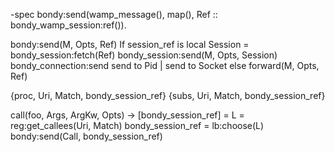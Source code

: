 
-spec bondy:send(wamp_message(), map(), Ref :: bondy_wamp_session:ref()).

bondy:send(M, Opts, Ref)
    If session_ref is local
        Session = bondy_session:fetch(Ref)
        bondy_session:send(M, Opts, Session)
            bondy_connection:send
                send to Pid | send to Socket
    else
        forward(M, Opts, Ref)



{proc, Uri, Match, bondy_session_ref}
{subs, Uri, Match, bondy_session_ref}


call(foo, Args, ArgKw, Opts) ->
    [bondy_session_ref] = L = reg:get_callees(Uri, Match)
    bondy_session_ref = lb:choose(L)
    bondy:send(Call, bondy_session_ref)

